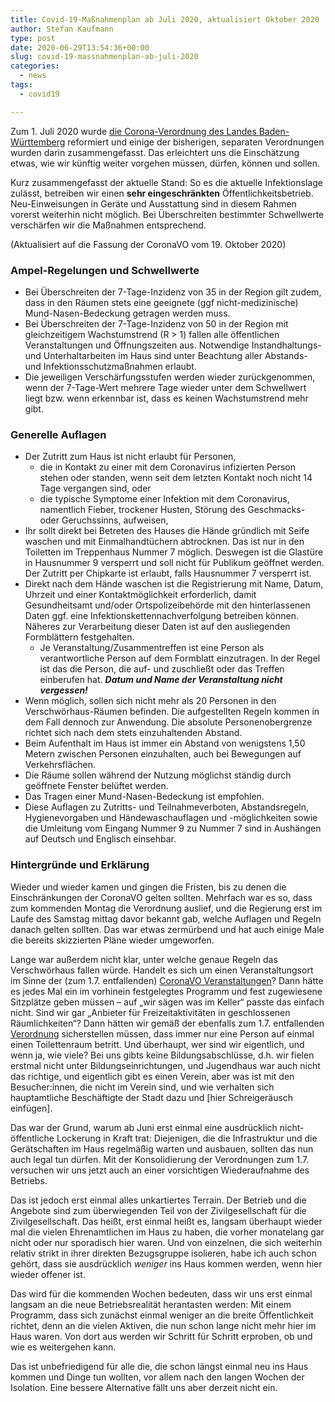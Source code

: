 ```yaml
---
title: Covid-19-Maßnahmenplan ab Juli 2020, aktualisiert Oktober 2020
author: Stefan Kaufmann
type: post
date: 2020-06-29T13:54:36+00:00
slug: covid-19-massnahmenplan-ab-juli-2020
categories:
  - news
tags:
  - covid19

---
```

Zum 1. Juli 2020 wurde [die Corona-Verordnung des Landes Baden-Württemberg][1] reformiert und einige der bisherigen, separaten Verordnungen wurden darin zusammengefasst. Das erleichtert uns die Einschätzung etwas, wie wir künftig weiter vorgehen müssen, dürfen, können und sollen.

Kurz zusammengefasst der aktuelle Stand: So es die aktuelle Infektionslage zulässt, betreiben wir einen **sehr eingeschränkten** Öffentlichkeitsbetrieb. Neu-Einweisungen in Geräte und Ausstattung sind in diesem Rahmen vorerst weiterhin nicht möglich. Bei Überschreiten bestimmter Schwellwerte verschärfen wir die Maßnahmen entsprechend.

(Aktualisiert auf die Fassung der CoronaVO vom 19. Oktober 2020)

### Ampel-Regelungen und Schwellwerte

  * Bei Überschreiten der 7-Tage-Inzidenz von 35 in der Region gilt zudem, dass in den Räumen stets eine geeignete (ggf nicht-medizinische) Mund-Nasen-Bedeckung getragen werden muss.
  * Bei Überschreiten der 7-Tage-Inzidenz von 50 in der Region mit gleichzeitigem Wachstumstrend (R > 1) fallen alle öffentlichen Veranstaltungen und Öffnungszeiten aus. Notwendige Instandhaltungs- und Unterhaltarbeiten im Haus sind unter Beachtung aller Abstands- und Infektionsschutzmaßnahmen erlaubt.
  * Die jeweiligen Verschärfungsstufen werden wieder zurückgenommen, wenn der 7-Tage-Wert mehrere Tage wieder unter dem Schwellwert liegt bzw. wenn erkennbar ist, dass es keinen Wachstumstrend mehr gibt.

### Generelle Auflagen

  * Der Zutritt zum Haus ist nicht erlaubt für Personen,
      * die in Kontakt zu einer mit dem Coronavirus infizierten Person stehen oder standen, wenn seit dem letzten Kontakt noch nicht 14 Tage vergangen sind, oder
      * die typische Symptome einer Infektion mit dem Coronavirus, namentlich Fieber, trockener Husten, Störung des Geschmacks- oder Geruchssinns, aufweisen,
  * Ihr sollt direkt bei Betreten des Hauses die Hände gründlich mit Seife waschen und mit Einmalhandtüchern abtrocknen. Das ist nur in den Toiletten im Treppenhaus Nummer 7 möglich. Deswegen ist die Glastüre in Hausnummer 9 versperrt und soll nicht für Publikum geöffnet werden. Der Zutritt per Chipkarte ist erlaubt, falls Hausnummer 7 versperrt ist.
  * Direkt nach dem Hände waschen ist die Registrierung mit Name, Datum, Uhrzeit und einer Kontaktmöglichkeit erforderlich, damit Gesundheitsamt und/oder Ortspolizeibehörde mit den hinterlassenen Daten ggf. eine Infektionskettennachverfolgung betreiben können. Näheres zur Verarbeitung dieser Daten ist auf den ausliegenden Formblättern festgehalten.
      * Je Veranstaltung/Zusammentreffen ist eine Person als verantwortliche Person auf dem Formblatt einzutragen. In der Regel ist das die Person, die auf- und zuschließt oder das Treffen einberufen hat. **_Datum und Name der Veranstaltung nicht vergessen!_**
  * Wenn möglich, sollen sich nicht mehr als 20 Personen in den Verschwörhaus-Räumen befinden. Die aufgestellten Regeln kommen in dem Fall dennoch zur Anwendung. Die absolute Personenobergrenze richtet sich nach dem stets einzuhaltenden Abstand.
  * Beim Aufenthalt im Haus ist immer ein Abstand von wenigstens 1,50 Metern zwischen Personen einzuhalten, auch bei Bewegungen auf Verkehrsflächen.
  * Die Räume sollen während der Nutzung möglichst ständig durch geöffnete Fenster belüftet werden.
  * Das Tragen einer Mund-Nasen-Bedeckung ist empfohlen.
  * Diese Auflagen zu Zutritts- und Teilnahmeverboten, Abstandsregeln, Hygienevorgaben und Händewaschauflagen und -möglichkeiten sowie die Umleitung vom Eingang Nummer 9 zu Nummer 7 sind in Aushängen auf Deutsch und Englisch einsehbar.

### Hintergründe und Erklärung

Wieder und wieder kamen und gingen die Fristen, bis zu denen die Einschränkungen der CoronaVO gelten sollten. Mehrfach war es so, dass zum kommenden Montag die Verordnung auslief, und die Regierung erst im Laufe des Samstag mittag davor bekannt gab, welche Auflagen und Regeln danach gelten sollten. Das war etwas zermürbend und hat auch einige Male die bereits skizzierten Pläne wieder umgeworfen.

Lange war außerdem nicht klar, unter welche genaue Regeln das Verschwörhaus fallen würde. Handelt es sich um einen Veranstaltungsort im Sinne der (zum 1.7. entfallenden) [CoronaVO Veranstaltungen][2]? Dann hätte es jedes Mal ein im vorhinein festgelegtes Programm und fest zugewiesene Sitzplätze geben müssen – auf „wir sägen was im Keller“ passte das einfach nicht. Sind wir gar „Anbieter für Freizeitaktivitäten in geschlossenen Räumlichkeiten“? Dann hätten wir gemäß der ebenfalls zum 1.7. entfallenden [Verordnung][3] sicherstellen müssen, dass immer nur eine Person auf einmal einen Toilettenraum betritt. Und überhaupt, wer sind wir eigentlich, und wenn ja, wie viele? Bei uns gibts keine Bildungsabschlüsse, d.h. wir fielen erstmal nicht unter Bildungseinrichtungen, und Jugendhaus war auch nicht das richtige, und eigentlich gibt es einen Verein, aber was ist mit den Besucher:innen, die nicht im Verein sind, und wie verhalten sich hauptamtliche Beschäftigte der Stadt dazu und [hier Schreigeräusch einfügen].

Das war der Grund, warum ab Juni erst einmal eine ausdrücklich nicht-öffentliche Lockerung in Kraft trat: Diejenigen, die die Infrastruktur und die Gerätschaften im Haus regelmäßig warten und ausbauen, sollten das nun auch legal tun dürfen. Mit der Konsolidierung der Verordnungen zum 1.7. versuchen wir uns jetzt auch an einer vorsichtigen Wiederaufnahme des Betriebs.

Das ist jedoch erst einmal alles unkartiertes Terrain. Der Betrieb und die Angebote sind zum überwiegenden Teil von der Zivilgesellschaft für die Zivilgesellschaft. Das heißt, erst einmal heißt es, langsam überhaupt wieder mal die vielen Ehrenamtlichen im Haus zu haben, die vorher monatelang gar nicht oder nur sporadisch hier waren. Und von einzelnen, die sich weiterhin relativ strikt in ihrer direkten Bezugsgruppe isolieren, habe ich auch schon gehört, dass sie ausdrücklich _weniger_ ins Haus kommen werden, wenn hier wieder offener ist.

Das wird für die kommenden Wochen bedeuten, dass wir uns erst einmal langsam an die neue Betriebsrealität herantasten werden: Mit einem Programm, dass sich zunächst einmal weniger an die breite Öffentlichkeit richtet, denn an die vielen Aktiven, die nun schon lange nicht mehr hier im Haus waren. Von dort aus werden wir Schritt für Schritt erproben, ob und wie es weitergehen kann.

Das ist unbefriedigend für alle die, die schon längst einmal neu ins Haus kommen und Dinge tun wollten, vor allem nach den langen Wochen der Isolation. Eine bessere Alternative fällt uns aber derzeit nicht ein.

 [1]: https://www.baden-wuerttemberg.de/de/service/aktuelle-infos-zu-corona/corona-verordnung-ab-1-juli-2020/
 [2]: https://www.baden-wuerttemberg.de/de/service/aktuelle-infos-zu-corona/coronavo-veranstaltungen/
 [3]: https://www.baden-wuerttemberg.de/de/service/aktuelle-infos-zu-corona/verordnung-indor-freizeitaktivitaeten/
